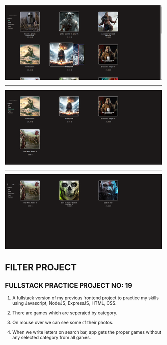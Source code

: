 ![example1](public/filterProject1.png)

<hr>

![example2](public/filterProject2.png)

<hr>

![example3](public/filterProject3.png)

# FILTER PROJECT

## FULLSTACK PRACTICE PROJECT NO: 19

1. A fullstack version of my previous frontend project to practice my skills using Javascript, NodeJS, ExpressJS, HTML, CSS.

2. There are games which are seperated by category.

3. On mouse over we can see some of their photos.

4. When we write letters on search bar, app gets the proper games without any selected category from all games.
